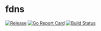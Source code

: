 # fdns

[![Release](https://img.shields.io/github/release/markus621/fdns.svg?style=flat-square)](https://github.com/markus621/fdns/releases/latest)
[![Go Report Card](https://goreportcard.com/badge/github.com/markus621/fdns)](https://goreportcard.com/report/github.com/markus621/fdns)
[![Build Status](https://travis-ci.com/markus621/fdns.svg?branch=master)](https://travis-ci.com/markus621/fdns)
